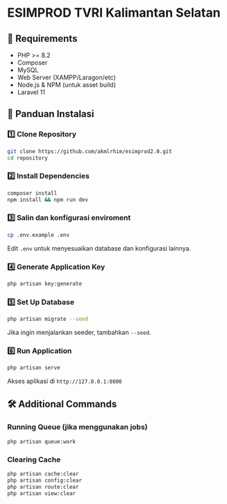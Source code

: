 # ESIMPROD TVRI Kalimantan Selatan

## 📌 Requirements

- PHP >= 8.2
- Composer
- MySQL
- Web Server (XAMPP/Laragon/etc)
- Node.js & NPM (untuk asset build)
- Laravel 11

## 🚀 Panduan Instalasi

### 1️⃣ Clone Repository

```sh
git clone https://github.com/akmlrhim/esimprod2.0.git
cd repository
```

### 2️⃣ Install Dependencies

```sh
composer install
npm install && npm run dev
```

### 3️⃣ Salin dan konfigurasi enviroment

```sh
cp .env.example .env
```

Edit `.env` untuk menyesuaikan database dan konfigurasi lainnya.

### 4️⃣ Generate Application Key

```sh
php artisan key:generate
```

### 5️⃣ Set Up Database

```sh
php artisan migrate --seed
```

Jika ingin menjalankan seeder, tambahkan `--seed`.

### 6️⃣ Run Application

```sh
php artisan serve
```

Akses aplikasi di `http://127.0.0.1:8000`

## 🛠 Additional Commands

### Running Queue (jika menggunakan jobs)

```sh
php artisan queue:work
```

### Clearing Cache

```sh
php artisan cache:clear
php artisan config:clear
php artisan route:clear
php artisan view:clear
```
